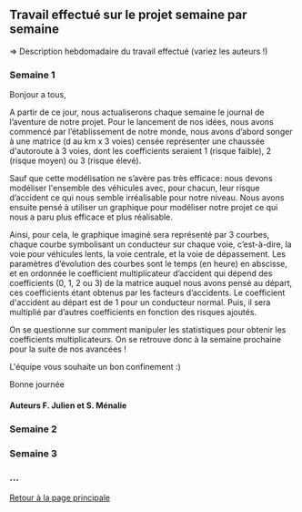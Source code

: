 ## Travail effectué sur le projet semaine par semaine

=> Description hebdomadaire du travail effectué (variez les auteurs !)

### Semaine 1

Bonjour a tous,

A partir de ce jour, nous actualiserons chaque semaine le journal de l’aventure de notre projet.
Pour le lancement de nos idées, nous avons commencé par l’établissement  de notre monde, nous avons d’abord  songer  à une matrice  (d au km x 3 voies) censée représenter une chaussée d'autoroute à 3 voies, dont les coefficients seraient 1 (risque faible), 2 (risque moyen) ou 3 (risque élevé). 

Sauf que cette modélisation ne s’avère pas très efficace: nous devons modéliser l'ensemble des véhicules avec, pour chacun, leur risque d’accident ce qui nous semble irréalisable pour notre niveau. Nous avons ensuite pensé à utiliser un graphique pour modéliser notre projet ce qui nous a paru plus efficace et plus réalisable.

Ainsi, pour cela, le graphique imaginé sera représenté par  3 courbes, chaque courbe symbolisant un conducteur sur chaque voie, c’est-à-dire, la voie pour véhicules lents, la voie centrale, et la voie de dépassement. Les paramètres d’évolution des courbes sont le temps (en heure) en abscisse, et en ordonnée  le coefficient multiplicateur d’accident qui dépend des coefficients (0, 1, 2 ou 3) de la matrice  auquel nous avons pensé au départ, ces coefficients étant obtenus par les facteurs d’accidents.
Le coefficient d'accident au départ est de 1 pour un conducteur normal. Puis, il sera multiplié par d’autres coefficients en fonction des risques ajoutés.

On se questionne sur comment manipuler les statistiques pour obtenir les coefficients multiplicateurs.
On se retrouve donc à la semaine prochaine pour la suite de nos avancées !

L'équipe vous souhaite un bon confinement :)

Bonne journée

#### Auteurs F. Julien et S. Ménalie

### Semaine 2
### Semaine 3
### ...

<a href="index.html"> Retour à la page principale </a>
